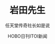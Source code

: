 ---
title: 岩田先生
subtitle: 任天堂传奇社长如是说
author: [HOBO日刊ITOI新闻]
category: [策划&传记]
cover: https://s3proxy.cdn-zlib.se//covers299/collections/userbooks/ec389f9e367f7e24a85c7a7b8082f9952b7fbac603a55ef08e5f9b087e24ca01.jpg
status: complete
---